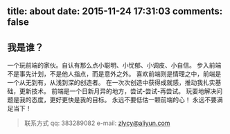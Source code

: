 title: about
date: 2015-11-24 17:31:03
comments: false
---


## 我是谁？
 一个玩前端的家伙。自认有那么点小聪明、小忧郁、小调皮、小自信。
 步入前端不是事先计划，不是他人指点，而是意外之外。
 喜欢前端则是情理之中，前端是一个从无到有，从浅到深的创造者。
 在一次次创造中获得成就感，推动我扎实基础，更新技术。
 前端是一个日新月异的地方，尝试-尝试-再尝试。
 玩耍地解决问题是我的态度，更好更快是我的目标。
 永远不要低估一颗前端的心！
 永远不要满足当下！

 >联系方式
 >    qq: 383289082
 >e-mail: zlycy@aliyun.com
